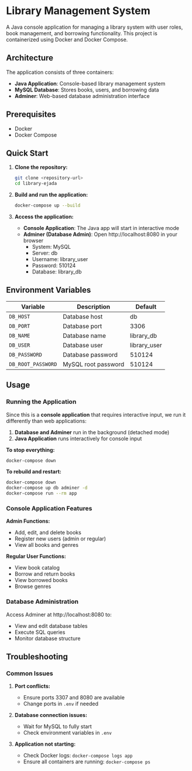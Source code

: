 # Library Management System 

A Java console application for managing a library system with user roles, book management, and borrowing functionality. This project is containerized using Docker and Docker Compose.

## Architecture

The application consists of three containers:
- **Java Application**: Console-based library management system
- **MySQL Database**: Stores books, users, and borrowing data
- **Adminer**: Web-based database administration interface

##  Prerequisites

- Docker
- Docker Compose

##  Quick Start

1. **Clone the repository:**
   ```bash
   git clone <repository-url>
   cd library-ejada
   ```

2. **Build and run the application:**
   ```bash
   docker-compose up --build
   ```

3. **Access the application:**
   - **Console Application**: The Java app will start in interactive mode
   - **Adminer (Database Admin)**: Open http://localhost:8080 in your browser
     - System: MySQL
     - Server: db
     - Username: library_user
     - Password: 510124
     - Database: library_db

##  Environment Variables

| Variable | Description | Default      |
|----------|-------------|--------------|
| `DB_HOST` | Database host | db           |
| `DB_PORT` | Database port | 3306         |
| `DB_NAME` | Database name | library_db   |
| `DB_USER` | Database user | library_user |
| `DB_PASSWORD` | Database password | 510124       |
| `DB_ROOT_PASSWORD` | MySQL root password | 510124       |

## Usage

### Running the Application

Since this is a **console application** that requires interactive input, we run it differently than web applications:

1. **Database and Adminer** run in the background (detached mode)
2. **Java Application** runs interactively for console input

**To stop everything:**
```bash
docker-compose down
```

**To rebuild and restart:**
```bash
docker-compose down
docker-compose up db adminer -d
docker-compose run --rm app
```

### Console Application Features

**Admin Functions:**
- Add, edit, and delete books
- Register new users (admin or regular)
- View all books and genres

**Regular User Functions:**
- View book catalog
- Borrow and return books
- View borrowed books
- Browse genres

### Database Administration

Access Adminer at http://localhost:8080 to:
- View and edit database tables
- Execute SQL queries
- Monitor database structure

## Troubleshooting

### Common Issues

1. **Port conflicts:**
   - Ensure ports 3307 and 8080 are available
   - Change ports in `.env` if needed

2. **Database connection issues:**
   - Wait for MySQL to fully start 
   - Check environment variables in `.env`

3. **Application not starting:**
   - Check Docker logs: `docker-compose logs app`
   - Ensure all containers are running: `docker-compose ps`

